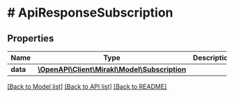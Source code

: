 # # ApiResponseSubscription

## Properties

Name | Type | Description | Notes
------------ | ------------- | ------------- | -------------
**data** | [**\OpenAPI\Client\Mirakl\Model\Subscription**](Subscription.md) |  |

[[Back to Model list]](../../README.md#models) [[Back to API list]](../../README.md#endpoints) [[Back to README]](../../README.md)
